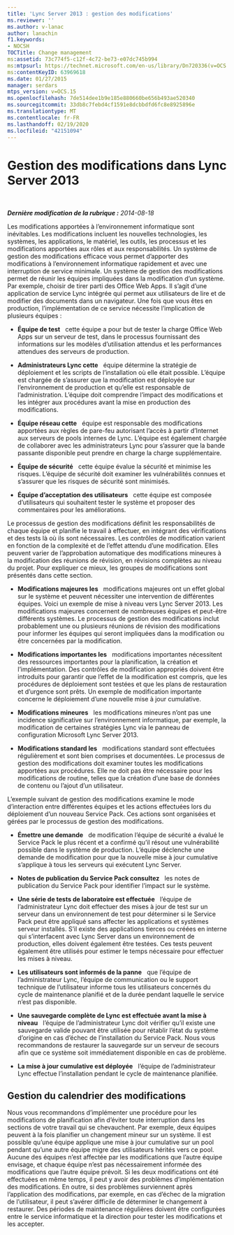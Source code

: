 ```yaml
---
title: 'Lync Server 2013 : gestion des modifications'
ms.reviewer: ''
ms.author: v-lanac
author: lanachin
f1.keywords:
- NOCSH
TOCTitle: Change management
ms:assetid: 73c774f5-c12f-4c72-be73-e07dc745b994
ms:mtpsurl: https://technet.microsoft.com/en-us/library/Dn720336(v=OCS.15)
ms:contentKeyID: 63969618
ms.date: 01/27/2015
manager: serdars
mtps_version: v=OCS.15
ms.openlocfilehash: 7de514dee1b9e185e880660be656b493ae520340
ms.sourcegitcommit: 33db8c7febd4cf1591e8dcbbdfd6fc8e8925896e
ms.translationtype: MT
ms.contentlocale: fr-FR
ms.lasthandoff: 02/19/2020
ms.locfileid: "42151094"
---
```

<div data-xmlns="http://www.w3.org/1999/xhtml">

<div class="topic" data-xmlns="http://www.w3.org/1999/xhtml" data-msxsl="urn:schemas-microsoft-com:xslt" data-cs="http://msdn.microsoft.com/">

<div data-asp="https://msdn2.microsoft.com/asp">

# <a name="change-management-in-lync-server-2013"></a>Gestion des modifications dans Lync Server 2013

</div>

<div id="mainSection">

<div id="mainBody">

<span> </span>

_**Dernière modification de la rubrique :** 2014-08-18_

Les modifications apportées à l’environnement informatique sont inévitables. Les modifications incluent les nouvelles technologies, les systèmes, les applications, le matériel, les outils, les processus et les modifications apportées aux rôles et aux responsabilités. Un système de gestion des modifications efficace vous permet d’apporter des modifications à l’environnement informatique rapidement et avec une interruption de service minimale. Un système de gestion des modifications permet de réunir les équipes impliquées dans la modification d’un système. Par exemple, choisir de tirer parti des Office Web Apps. Il s’agit d’une application de service Lync intégrée qui permet aux utilisateurs de lire et de modifier des documents dans un navigateur. Une fois que vous êtes en production, l’implémentation de ce service nécessite l’implication de plusieurs équipes :

  - **Équipe de test**   cette équipe a pour but de tester la charge Office Web Apps sur un serveur de test, dans le processus fournissant des informations sur les modèles d’utilisation attendus et les performances attendues des serveurs de production.

  - **Administrateurs Lync cette**   équipe détermine la stratégie de déploiement et les scripts de l’installation où elle était possible. L’équipe est chargée de s’assurer que la modification est déployée sur l’environnement de production et qu’elle est responsable de l’administration. L’équipe doit comprendre l’impact des modifications et les intégrer aux procédures avant la mise en production des modifications.

  - **Équipe réseau cette**   équipe est responsable des modifications apportées aux règles de pare-feu autorisant l’accès à partir d’Internet aux serveurs de pools internes de Lync. L’équipe est également chargée de collaborer avec les administrateurs Lync pour s’assurer que la bande passante disponible peut prendre en charge la charge supplémentaire.

  - **Équipe de sécurité**   cette équipe évalue la sécurité et minimise les risques. L’équipe de sécurité doit examiner les vulnérabilités connues et s’assurer que les risques de sécurité sont minimisés.

  - **Équipe d’acceptation des utilisateurs**   cette équipe est composée d’utilisateurs qui souhaitent tester le système et proposer des commentaires pour les améliorations.

Le processus de gestion des modifications définit les responsabilités de chaque équipe et planifie le travail à effectuer, en intégrant des vérifications et des tests là où ils sont nécessaires. Les contrôles de modification varient en fonction de la complexité et de l’effet attendu d’une modification. Elles peuvent varier de l’approbation automatique des modifications mineures à la modification des réunions de révision, en révisions complètes au niveau du projet. Pour expliquer ce mieux, les groupes de modifications sont présentés dans cette section.

  - **Modifications majeures les**   modifications majeures ont un effet global sur le système et peuvent nécessiter une intervention de différentes équipes. Voici un exemple de mise à niveau vers Lync Server 2013. Les modifications majeures concernent de nombreuses équipes et peut-être différents systèmes. Le processus de gestion des modifications inclut probablement une ou plusieurs réunions de révision des modifications pour informer les équipes qui seront impliquées dans la modification ou être concernées par la modification.

  - **Modifications importantes les**   modifications importantes nécessitent des ressources importantes pour la planification, la création et l’implémentation. Des contrôles de modification appropriés doivent être introduits pour garantir que l’effet de la modification est compris, que les procédures de déploiement sont testées et que les plans de restauration et d’urgence sont prêts. Un exemple de modification importante concerne le déploiement d’une nouvelle mise à jour cumulative.

  - **Modifications mineures**   les modifications mineures n’ont pas une incidence significative sur l’environnement informatique, par exemple, la modification de certaines stratégies Lync via le panneau de configuration Microsoft Lync Server 2013.

  - **Modifications standard les**   modifications standard sont effectuées régulièrement et sont bien comprises et documentées. Le processus de gestion des modifications doit examiner toutes les modifications apportées aux procédures. Elle ne doit pas être nécessaire pour les modifications de routine, telles que la création d’une base de données de contenu ou l’ajout d’un utilisateur.

L’exemple suivant de gestion des modifications examine le mode d’interaction entre différentes équipes et les actions effectuées lors du déploiement d’un nouveau Service Pack. Ces actions sont organisées et gérées par le processus de gestion des modifications.

  - **Émettre une demande**   de modification l’équipe de sécurité a évalué le Service Pack le plus récent et a confirmé qu’il résout une vulnérabilité possible dans le système de production. L’équipe déclenche une demande de modification pour que la nouvelle mise à jour cumulative s’applique à tous les serveurs qui exécutent Lync Server.

  - **Notes de publication du Service Pack consultez**   les notes de publication du Service Pack pour identifier l’impact sur le système.

  - **Une série de tests de laboratoire est effectuée**   l’équipe de l’administrateur Lync doit effectuer des mises à jour de test sur un serveur dans un environnement de test pour déterminer si le Service Pack peut être appliqué sans affecter les applications et systèmes serveur installés. S’il existe des applications tierces ou créées en interne qui s’interfacent avec Lync Server dans un environnement de production, elles doivent également être testées. Ces tests peuvent également être utilisés pour estimer le temps nécessaire pour effectuer les mises à niveau.

  - **Les utilisateurs sont informés de la panne**   que l’équipe de l’administrateur Lync, l’équipe de communication ou le support technique de l’utilisateur informe tous les utilisateurs concernés du cycle de maintenance planifié et de la durée pendant laquelle le service n’est pas disponible.

  - **Une sauvegarde complète de Lync est effectuée avant la mise à niveau**   l’équipe de l’administrateur Lync doit vérifier qu’il existe une sauvegarde valide pouvant être utilisée pour rétablir l’état du système d’origine en cas d’échec de l’installation du Service Pack. Nous vous recommandons de restaurer la sauvegarde sur un serveur de secours afin que ce système soit immédiatement disponible en cas de problème.

  - **La mise à jour cumulative est déployée**   l’équipe de l’administrateur Lync effectue l’installation pendant le cycle de maintenance planifiée.

<div>

## <a name="managing-the-timing-of-changes"></a>Gestion du calendrier des modifications

Nous vous recommandons d’implémenter une procédure pour les modifications de planification afin d’éviter toute interruption dans les sections de votre travail qui se chevauchent. Par exemple, deux équipes peuvent à la fois planifier un changement mineur sur un système. Il est possible qu’une équipe applique une mise à jour cumulative sur un pool pendant qu’une autre équipe migre des utilisateurs hérités vers ce pool. Aucune des équipes n’est affectée par les modifications que l’autre équipe envisage, et chaque équipe n’est pas nécessairement informée des modifications que l’autre équipe prévoit. Si les deux modifications ont été effectuées en même temps, il peut y avoir des problèmes d’implémentation des modifications. En outre, si des problèmes surviennent après l’application des modifications, par exemple, en cas d’échec de la migration de l’utilisateur, il peut s’avérer difficile de déterminer le changement à restaurer. Des périodes de maintenance régulières doivent être configurées entre le service informatique et la direction pour tester les modifications et les accepter.

</div>

</div>

<span> </span>

</div>

</div>

</div>

